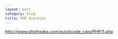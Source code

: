 ```yaml
---
layout: post
category: blog
title: PHP Quickies
---
```


http://www.phpfreaks.com/quickcode_cats/PHP/1.php
